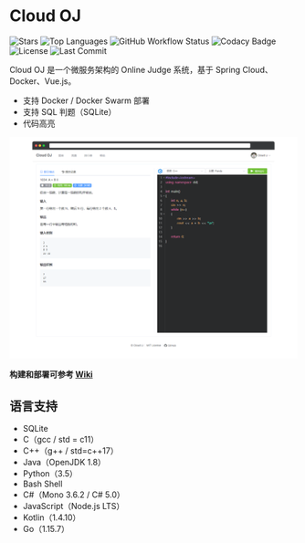 # Cloud OJ

![Stars](https://img.shields.io/github/stars/imcloudfloating/Cloud-OJ?logo=github)
![Top Languages](https://img.shields.io/github/languages/top/imcloudfloating/Cloud-OJ?logo=github)
![GitHub Workflow Status](https://img.shields.io/github/workflow/status/imcloudfloating/Cloud-OJ/Java%20CI%20with%20Maven?logo=github)
![Codacy Badge](https://api.codacy.com/project/badge/Grade/3fb7e4c059c5431799b8863218750095)
![License](https://img.shields.io/github/license/imcloudfloating/Cloud-OJ)
![Last Commit](https://img.shields.io/github/last-commit/imcloudfloating/Cloud-OJ)

Cloud OJ 是一个微服务架构的 Online Judge 系统，基于 Spring Cloud、Docker、Vue.js。

- 支持 Docker / Docker Swarm 部署
- 支持 SQL 判题（SQLite）
- 代码高亮

![Preview](./.assets/preview.png)

**构建和部署可参考 [Wiki](https://github.com/imcloudfloating/Cloud-OJ/wiki)**

## 语言支持

- SQLite
- C（gcc / std = c11）
- C++（g++ / std=c++17）
- Java（OpenJDK 1.8）
- Python（3.5）
- Bash Shell
- C#（Mono 3.6.2 / C# 5.0）
- JavaScript（Node.js LTS）
- Kotlin（1.4.10）
- Go（1.15.7）
